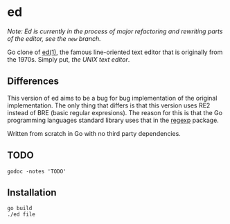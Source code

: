 # ed

*Note: Ed is currently in the process of major refactoring and
rewriting parts of the editor, see the `new` branch.*

Go clone of [ed(1)](https://man.openbsd.org/ed.1), the famous
line-oriented text editor that is originally from the 1970s. Simply
put, _the UNIX text editor_.

## Differences
This version of ed aims to be a bug for bug implementation of the
original implementation. The only thing that differs is that this
version uses RE2 instead of BRE (basic regular expresions). The reason
for this is that the Go programming languages standard library uses
that in the [regexp](https://pkg.go.dev/regexp) package.

Written from scratch in Go with no third party dependencies.

## TODO

	godoc -notes 'TODO'

## Installation

	go build
	./ed file
